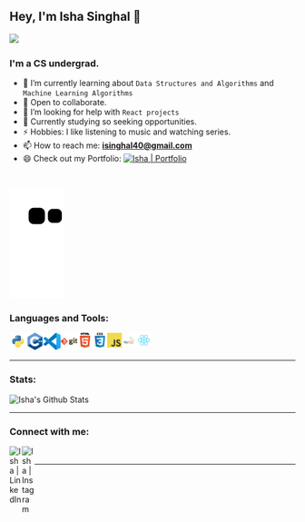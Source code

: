 ## Hey, I'm Isha Singhal 👋 

[<img src="https://komarev.com/ghpvc/?username=isha-singhal&label=Profile+Views&color=4287f5&style=flat" />](https://github.com/isha-singhal)

### I'm a CS undergrad.

- 🌱 I’m currently learning about `Data Structures and Algorithms` and `Machine Learning Algorithms`
- 👯 Open to collaborate.
- 🤔 I’m looking for help with `React projects`
- 💼 Currently studying so seeking opportunities.
- ⚡ Hobbies: I like listening to music and watching series.
- 📫 How to reach me: **isinghal40@gmail.com**
- 😄 Check out my Portfolio: [<img alt="Isha | Portfolio" width="8%" target="_blank" src="https://img.shields.io/badge/website-000000?style=for-the-badge&logo=About.me&logoColor=white" />][portfolio]

<br/>

![Snake animation](https://github.com/isha-singhal/isha-singhal/blob/output/github-contribution-grid-snake.svg)
<!--![snake gif](https://github.com/isha-singhal/isha-singhal/blob/output/github-contribution-grid-snake.gif)!-->


### Languages and Tools:

<img align="left" alt="python" width="30px" src="https://raw.githubusercontent.com/github/explore/80688e429a7d4ef2fca1e82350fe8e3517d3494d/topics/python/python.png" />

<img align="left" alt="C++" width="30px" height="30px" src="https://github.com/devicons/devicon/blob/master/icons/cplusplus/cplusplus-original.svg">

<img align="left" alt="Visual Studio Code" width="30px" src="https://raw.githubusercontent.com/github/explore/80688e429a7d4ef2fca1e82350fe8e3517d3494d/topics/visual-studio-code/visual-studio-code.png" />

<img align="left" alt="Git" width="30px" src="https://raw.githubusercontent.com/github/explore/80688e429a7d4ef2fca1e82350fe8e3517d3494d/topics/git/git.png" />

<img align="left" alt="HTML5" width="26px" src="https://raw.githubusercontent.com/github/explore/80688e429a7d4ef2fca1e82350fe8e3517d3494d/topics/html/html.png"/>

<img align="left" alt="CSS3" width="26px" src="https://raw.githubusercontent.com/github/explore/80688e429a7d4ef2fca1e82350fe8e3517d3494d/topics/css/css.png" />

<img align="left" alt="JavaScript" width="26px" src="https://raw.githubusercontent.com/github/explore/80688e429a7d4ef2fca1e82350fe8e3517d3494d/topics/javascript/javascript.png"/>

<img align="left" alt="MySQL" width="26px" src="https://raw.githubusercontent.com/github/explore/80688e429a7d4ef2fca1e82350fe8e3517d3494d/topics/mysql/mysql.png" />

<img align="left" alt="React" width="26px" src="https://raw.githubusercontent.com/github/explore/80688e429a7d4ef2fca1e82350fe8e3517d3494d/topics/react/react.png" />

<br/>
<br/>

---
### Stats:

<img alt="Isha's Github Stats" src="https://github-readme-stats.vercel.app/api?username=isha-singhal&show_icons=true&count_private=true&theme=tokyonight" />





---

### Connect with me:

[<img align="left" alt="Isha | LinkedIn" width="22px" target="_blank" src="https://i.stack.imgur.com/gVE0j.png" />][linkedin]
[<img align="left" alt="Isha | Instagram" width="22px" target="_blank" src="https://raw.githubusercontent.com/yushi1007/yushi1007/main/images/instagram.png" />][instagram]

<br/>

---

<br/>

[linkedin]: https://www.linkedin.com/in/isha-singhal12/
[instagram]: https://www.instagram.com/isha_singhal_/
[portfolio]: https://isha-portfolio.netlify.app/




